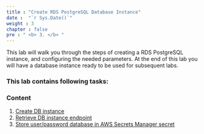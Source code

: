 ```yaml
---
title : "Create RDS PostgreSQL Database Instance"
date :  "`r Sys.Date()`" 
weight : 3 
chapter : false
pre : " <b> 3. </b> "
---
```


This lab will walk you through the steps of creating a RDS PostgreSQL instance, and configuring the needed parameters. At the end of this lab you will have a database instance ready to be used for subsequent labs.
### This lab contains following tasks:

### Content
 1. [Create DB instance](3-1-createdbinstance/)
 2. [Retrieve DB instance endpoint](3-2-retrievebdinstancendpoint/)
 3. [Store user/password database in AWS Secrets Manager secret ](3-3-storeaccountinawssms/)